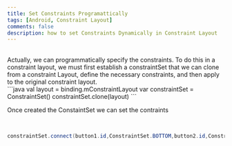 ```yaml
---
title: Set Constraints Programattically
tags: [Android, Constraint Layout]
comments: false
description: how to set Constraints Dynamically in Constraint Layout 
---
```


<br>
Actually, we can programmatically specify the constraints. To do this in a constraint layout, we must first establish a constraintSet that we can clone from a constraint Layout, define the necessary constraints, and then apply to the original constraint layout.
<br>
```java
    val layout = binding.mConstraintLayout
    var constraintSet = ConstraintSet()
    constraintSet.clone(layout)
```
<br>

Once created the ConstaintSet we can set the contraints 

<br>

```java
constraintSet.connect(button1.id,ConstraintSet.BOTTOM,button2.id,ConstraintSet.TOP)
```

